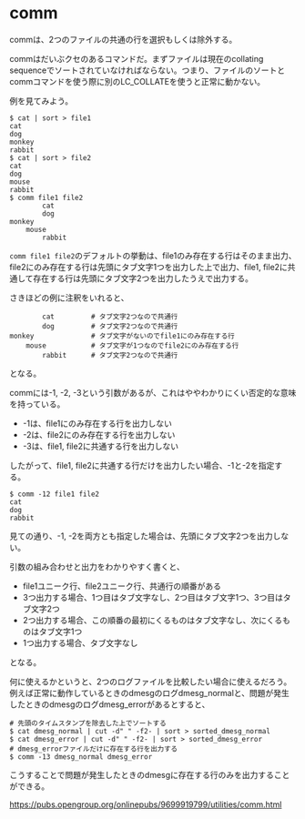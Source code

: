 # comm

commは、2つのファイルの共通の行を選択もしくは除外する。

commはだいぶクセのあるコマンドだ。まずファイルは現在のcollating sequenceでソートされていなければならない。つまり、ファイルのソートとcommコマンドを使う際に別のLC_COLLATEを使うと正常に動かない。

例を見てみよう。

~~~
$ cat | sort > file1
cat
dog 
monkey
rabbit
$ cat | sort > file2
cat 
dog
mouse
rabbit
$ comm file1 file2
		cat
		dog
monkey
	mouse
		rabbit
~~~

`comm file1 file2`のデフォルトの挙動は、file1のみ存在する行はそのまま出力、file2にのみ存在する行は先頭にタブ文字1つを出力した上で出力、file1, file2に共通して存在する行は先頭にタブ文字2つを出力したうえで出力する。

さきほどの例に注釈をいれると、

~~~
		cat         # タブ文字2つなので共通行
		dog         # タブ文字2つなので共通行
monkey              # タブ文字がないのでfile1にのみ存在する行
	mouse           # タブ文字が1つなのでfile2にのみ存在する行
		rabbit      # タブ文字2つなので共通行

~~~

となる。

commには-1, -2, -3という引数があるが、これはややわかりにくい否定的な意味を持っている。

+ -1は、file1にのみ存在する行を出力しない
+ -2は、file2にのみ存在する行を出力しない
+ -3は、file1, file2に共通する行を出力しない

したがって、file1, file2に共通する行だけを出力したい場合、-1と-2を指定する。

~~~
$ comm -12 file1 file2
cat
dog
rabbit
~~~

見ての通り、-1, -2を両方とも指定した場合は、先頭にタブ文字2つを出力しない。

引数の組み合わせと出力をわかりやすく書くと、

+ file1ユニーク行、file2ユニーク行、共通行の順番がある
+ 3つ出力する場合、1つ目はタブ文字なし、2つ目はタブ文字1つ、3つ目はタブ文字2つ
+ 2つ出力する場合、この順番の最初にくるものはタブ文字なし、次にくるものはタブ文字1つ
+ 1つ出力する場合、タブ文字なし

となる。

何に使えるかというと、2つのログファイルを比較したい場合に使えるだろう。例えば正常に動作しているときのdmesgのログdmesg_normalと、問題が発生したときのdmesgのログdmesg_errorがあるとすると、

~~~
# 先頭のタイムスタンプを除去した上でソートする
$ cat dmesg_normal | cut -d" " -f2- | sort > sorted_dmesg_normal
$ cat dmesg_error | cut -d" " -f2- | sort > sorted_dmesg_error
# dmesg_errorファイルだけに存在する行を出力する
$ comm -13 dmesg_normal dmesg_error
~~~

こうすることで問題が発生したときのdmesgに存在する行のみを出力することができる。

<https://pubs.opengroup.org/onlinepubs/9699919799/utilities/comm.html>
